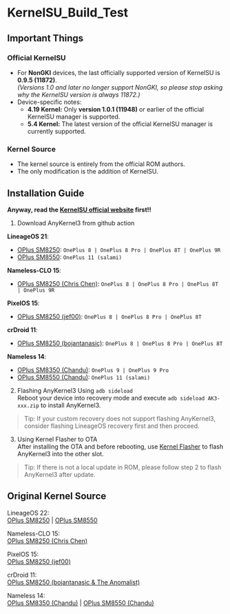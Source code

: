 # KernelSU_Build_Test  

## Important Things

### Official KernelSU
- For **NonGKI** devices, the last officially supported version of KernelSU is **0.9.5 (11872)**.  
  *(Versions 1.0 and later no longer support NonGKI, so please stop asking why the KernelSU version is always 11872.)*
- Device-specific notes:
  - **4.19 Kernel:** Only **version 1.0.1 (11948)** or earlier of the official KernelSU manager is supported.
  - **5.4 Kernel:** The latest version of the official KernelSU manager is currently supported.

### Kernel Source
- The kernel source is entirely from the official ROM authors.  
- The only modification is the addition of KernelSU.

## Installation Guide  

**Anyway, read the [KernelSU official website](https://kernelsu.org/guide/installation.html) first!!**  

1. Download AnyKernel3 from github action  

**LineageOS 21**:   
- [OPlus SM8250](https://github.com/AzusaHana/KernelSU_Build_Test/actions/workflows/LineageOS-OPlus-SM8250-Kernel.yml): ```OnePlus 8 | OnePlus 8 Pro | OnePlus 8T | OnePlus 9R```  
- [OPlus SM8550](https://github.com/AzusaHana/KernelSU_Build_Test/actions/workflows/LineageOS-Salami-Kernel.yml): ```OnePlus 11 (salami)```  

**Nameless-CLO 15**:  
- [OPlus SM8250 (Chris Chen)](https://github.com/AzusaHana/KernelSU_Build_Test/actions/workflows/Nameless-OPlus-SM8250-Kernel.yml): ```OnePlus 8 | OnePlus 8 Pro | OnePlus 8T | OnePlus 9R```  

**PixelOS 15**:  
- [OPlus SM8250 (jef00)](https://github.com/AzusaHana/KernelSU_Build_Test/actions/workflows/PixelOS-OPlus-SM8250-Kernel.yml): ```OnePlus 8 | OnePlus 8 Pro | OnePlus 8T```  

**crDroid 11**:
- [OPlus SM8250 (bojantanasic)](https://github.com/crdroidandroid/android_kernel_oneplus_sm8250): ```OnePlus 8 | OnePlus 8 Pro | OnePlus 8T```

**Nameless 14**:   
- [OPlus SM8350 (Chandu)](https://github.com/AzusaHana/KernelSU_Build_Test/actions/workflows/Nameless-OPlus-SM8350(Chandu)-Kernel.yml): ```OnePlus 9 | OnePlus 9 Pro```  
- [OPlus SM8550 (Chandu)](https://github.com/AzusaHana/KernelSU_Build_Test/actions/workflows/Nameless-OPlus-SM8550-Kernel.yml): ```OnePlus 11 (salami)```  

2. Flashing AnyKernel3 Using ```adb sideload```  
Reboot your device into recovery mode and execute ```adb sideload AK3-xxx.zip``` to install AnyKernel3.  
> Tip: If your custom recovery does not support flashing AnyKernel3, consider flashing LineageOS recovery first and then proceed.  

3. Using Kernel Flasher to OTA  
After installing the OTA and before rebooting, use [Kernel Flasher](https://github.com/tiann/KernelFlasher) to flash AnyKernel3 into the other slot.  
> Tip: If there is not a local update in ROM, please follow step 2 to flash AnyKernel3 after update.  

## Original Kernel Source  

LineageOS 22:  
[OPlus SM8250](https://github.com/LineageOS/android_kernel_oneplus_sm8250) | [OPlus SM8550](https://github.com/LineageOS/android_kernel_oneplus_sm8550)  

Nameless-CLO 15:  
[OPlus SM8250 (Chris Chen)](https://github.com/Nameless-AOSP-OSS/kernel_oneplus_sm8250)  

PixelOS 15:  
[OPlus SM8250 (jef00)](https://github.com/jef00/kernel_oneplus_sm8250/tree/fifteen)  

crDroid 11:  
[OPlus SM8250 (bojantanasic & The Anomalist)](https://github.com/The-Anomalist/Anomaly-Kernel)

Nameless 14:  
[OPlus SM8350 (Chandu)](https://github.com/chandu078/android_kernel_oneplus_sm8350) | [OPlus SM8550 (Chandu)](https://github.com/chandu078/android_kernel_oneplus_sm8550)  
